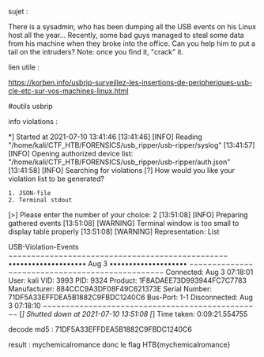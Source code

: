 sujet :

There is a sysadmin, who has been dumping all the USB events on his Linux host all the year... Recently, some bad guys managed to steal some data from his machine when they broke into the office. Can you help him to put a tail on the intruders? Note: once you find it, "crack" it. 

lien utile :

https://korben.info/usbrip-surveillez-les-insertions-de-peripheriques-usb-cle-etc-sur-vos-machines-linux.html

#outils usbrip

info violations :

*] Started at 2021-07-10 13:41:46
[13:41:46] [INFO] Reading "/home/kali/CTF_HTB/FORENSICS/usb_ripper/usb-ripper/syslog"
[13:41:57] [INFO] Opening authorized device list: "/home/kali/CTF_HTB/FORENSICS/usb_ripper/usb-ripper/auth.json"
[13:41:58] [INFO] Searching for violations
[?] How would you like your violation list to be generated?
                                                                                                                  
    1. JSON-file                                                                                                  
    2. Terminal stdout

[>] Please enter the number of your choice: 2
[13:51:08] [INFO] Preparing gathered events
[13:51:08] [WARNING] Terminal window is too small to display table properly
[13:51:08] [WARNING] Representation: List

USB-Violation-Events                                                                                              
−−−−−−−−−−−−−−−−−−−−−−−−−−−−−−−−−−−−−−−−−−−−−−−−
•••••••••••••••••••• Aug  3 ••••••••••••••••••••
−−−−−−−−−−−−−−−−−−−−−−−−−−−−−−−−−−−−−−−−−−−−−−−−
Connected:      Aug  3 07:18:01
User:           kali
VID:            3993
PID:            9324
Product:        1F8ADAEE73D993944FC7C7783
Manufacturer:   884CCC9A3DF08F49C621373E
Serial Number:  71DF5A33EFFDEA5B1882C9FBDC1240C6
Bus-Port:       1-1
Disconnected:   Aug  3 07:18:10
−−−−−−−−−−−−−−−−−−−−−−−−−−−−−−−−−−−−−−−−−−−−−−−−
[*] Shutted down at 2021-07-10 13:51:08
[*] Time taken: 0:09:21.554755

decode md5 :   71DF5A33EFFDEA5B1882C9FBDC1240C6

result : mychemicalromance donc le flag HTB{mychemicalromance}

